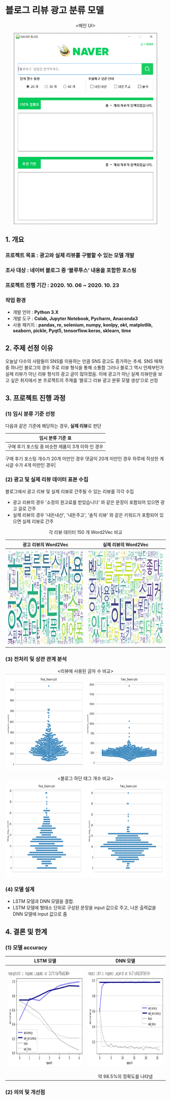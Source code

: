 # 블로그 리뷰 광고 분류 모델

<p align="center"><메인 UI>
<p align="center"><img src="/img/main화면.PNG" width="450px" height="600px"></>
  

## 1. 개요
### 프로젝트 목표 : 광고와 실제 리뷰룰 구별할 수 있는 모델 개발
### 조사 대상 : 네이버 블로그 중 ‘블루투스’ 내용을 포함한 포스팅
### 프로젝트 진행 기간 : 2020. 10. 06 ~ 2020. 10. 23
### 작업 환경
  - 개발 언어 : **Python 3.X**
  - 개발 도구 : **Colab, Jupyter Notebook, Pycharm, Anaconda3**
  - 사용 패키지 : **pandas, re, selenium, numpy, konlpy, okt, matplotlib, seaborn, pickle, Pyqt5, tensorflow.keras, sklearn, time**

## 2. 주제 선정 이유
  오늘날 다수의 사람들이 SNS를 이용하는 만큼 SNS 광고도 증가하는 추세. SNS 매체 중 하나인 블로그의 경우 주로 리뷰 형식을 통해 소통함
  그러나 블로그 역시 언제부턴가 실제 리뷰가 아닌 리뷰 형식의 광고 글이 많아졌음.
  이에 광고가 아닌 실제 리뷰만을 보고 싶은 취지에서 본 프로젝트의 주제를 ‘블로그 리뷰 광고 분류 모델 생성’으로 선정
  
## 3. 프로젝트 진행 과정
### (1) 임시 분류 기준 선정
 다음과 같은 기준에 해당하는 경우, **실제 리뷰**로 판단
 
|임시 분류 기준 표|
|------|
|구매 후기 포스팅 중 비슷한 제품이 3개 이하 인 경우
 구매 후기 포스팅 개수가 20개 미만인 경우
 댓글이 20개 미만인 경우
 하루에 작성한 게시글 수가 4개 미만인 경우|


### (2) 광고 및 실제 리뷰 데이터 표본 수집
  블로그에서 광고 리뷰 및 실제 리뷰로 간주될 수 있는 리뷰를 각각 수집
  
  - 광고 리뷰의 경우 '소정의 원고료를 받았습니다' 와 같은 문장이 포함되어 있으면 광고 글로 간주
  - 실제 리뷰의 경우 '내돈내산', '내돈주고', '솔직 리뷰' 와 같은 키워드가 포함되어 있으면 실제 리뷰로 간주
 
 <p align="center">각 리뷰 데이터 150 개 Word2Vec 비교
  
광고 리뷰의 Word2Vec        |  실제 리뷰의 Word2Vec
:-------------------------:|:-------------------------:
<img src="/img/5.fake_data_cleaned_content.png" width="450px" height="300px">  | <img src="/img/5.real_data_cleaned_content.png" width="450px" height="300px"><figcaption>
 
### (3) 전처리 및 상관 관계 분석
<p align="center"><리뷰에 사용된 글자 수 비교>  
<img src="/img/3.본문글자수_상관관계.PNG" width="1000px" height="300px">
 
 <p align="center"><블로그 하단 태그 개수 비교>  
<img src="/img/3.블로그태그_상관관계.PNG" width="1000px" height="300px">
  
### (4) 모델 설계
  - LSTM 모델과 DNN 모델을 결합.
  - LSTM 모델에 형태소 단위로 구성된 문장을 input 값으로 주고, 나온 출력값을 DNN 모델에 input 값으로 줌
  
  

 ## 4. 결론 및 한계
 ### (1) 모델 accuracy
 
| LSTM 모델 | DNN 모델  |
|:-------------------------:|:-------------------------: |
|<p align="center"><img src="/img/7.Model_LSTM_Result.png" width="450px" height="300px" />|<p align="center"><img src="/img/8.Model_DNN_Result.png" width="450px" height="300px" /> |
|            | 약 98.5%의 정확도를 나타냄  |
  
### (2) 의의 및 개선점

